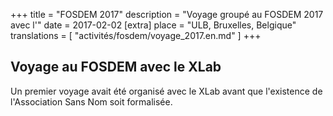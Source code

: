 +++
title = "FOSDEM 2017"
description = "Voyage groupé au FOSDEM 2017 avec l'"
date = 2017-02-02
[extra]
place = "ULB, Bruxelles, Belgique"
translations = [
    "activités/fosdem/voyage_2017.en.md"
]
+++

## Voyage au FOSDEM avec le XLab

Un premier voyage avait été organisé avec le XLab avant que l'existence de
l'Association Sans Nom soit formalisée.
